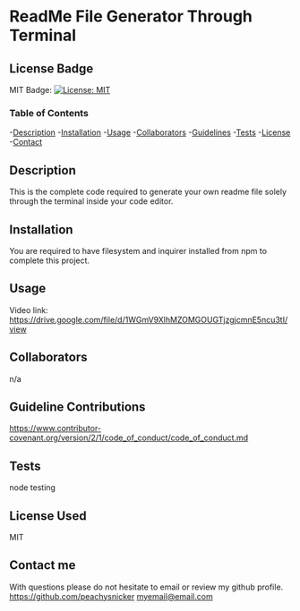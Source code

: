 # ReadMe File Generator Through Terminal
## License Badge
MIT Badge: [![License: MIT](https://img.shields.io/badge/License-MIT-yellow.svg)](https://opensource.org/licenses/MIT)

### Table of Contents
-<a name="description" href="#description">Description</a>
-<a name="installation" href="#installation">Installation</a>
-<a name="usage" href="#usage">Usage</a>
-<a name="collaborators" href="#collaborators">Collaborators</a>
-<a name="guidelines" href="#guidelines">Guidelines</a>
-<a name="tests" href="#tests">Tests</a>
-<a name="license" href="#license">License</a>
-<a name="contact" href="#contact">Contact</a>

## Description
This is the complete code required to generate your own readme file solely through the terminal inside your code editor.

## Installation 
You are required to have filesystem and inquirer installed from npm to complete this project.


## Usage 
Video link: https://drive.google.com/file/d/1WGmV9XlhMZOMGOUGTjzgjcmnE5ncu3tI/view


## Collaborators
n/a

## Guideline Contributions  
https://www.contributor-covenant.org/version/2/1/code_of_conduct/code_of_conduct.md

## Tests 
node testing

## License Used 
MIT


## Contact me
With questions please do not hesitate to email or review my github profile.
https://github.com/peachysnicker
myemail@email.com
